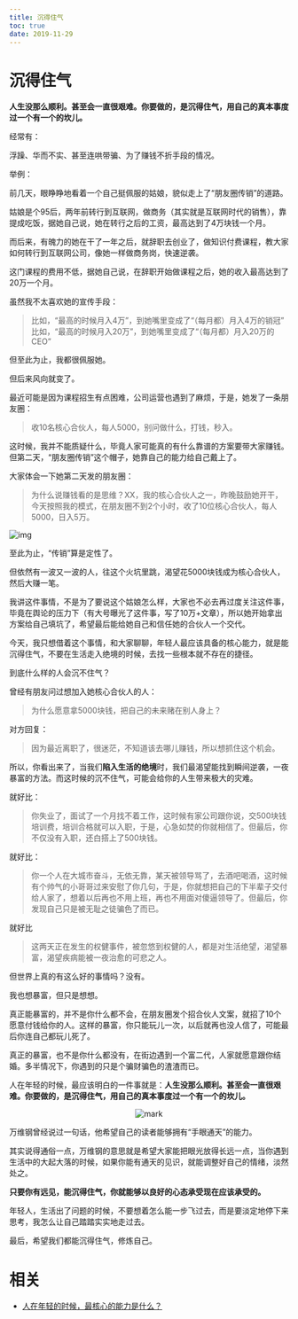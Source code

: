 ```yaml
---
title: 沉得住气
toc: true
date: 2019-11-29
---
```

# 沉得住气

**人生没那么顺利。甚至会一直很艰难。你要做的，是沉得住气，用自己的真本事度过一个有一个的坎儿。**

经常有：

浮躁、华而不实、甚至连哄带骗、为了赚钱不折手段的情况。

举例：

前几天，眼睁睁地看着一个自己挺佩服的姑娘，貌似走上了“朋友圈传销”的道路。

姑娘是个95后，两年前转行到互联网，做商务（其实就是互联网时代的销售），靠提成吃饭，据她自己说，她在转行之后的工资，最高达到了4万块钱一个月。

而后来，有魄力的她在干了一年之后，就辞职去创业了，做知识付费课程，教大家如何转行到互联网公司，像她一样做商务岗，快速逆袭。

这门课程的费用不低，据她自己说，在辞职开始做课程之后，她的收入最高达到了20万一个月。

虽然我不太喜欢她的宣传手段：

> 比如，“最高的时候月入4万”，到她嘴里变成了“（每月都）月入4万的销冠”
> 比如，“最高的时候月入20万”，到她嘴里变成了“（每月都）月入20万的CEO”

但至此为止，我都很佩服她。

但后来风向就变了。

最近可能是因为课程招生有点困难，公司运营也遇到了麻烦，于是，她发了一条朋友圈：

> 收10名核心合伙人，每人5000，别问做什么，打钱，秒入。

这时候，我并不能质疑什么，毕竟人家可能真的有什么靠谱的方案要带大家赚钱。但第二天，“朋友圈传销”这个帽子，她靠自己的能力给自己戴上了。

大家体会一下她第二天发的朋友圈：

> 为什么说赚钱看的是思维？XX，我的核心合伙人之一，昨晚鼓励她开干，今天按照我的模式，在朋友圈不到2个小时，收了10位核心合伙人，每人5000，日入5万。

![img](https://pic4.zhimg.com/80/v2-76850fff911a309ba05493e28dc6f4a2_hd.jpg)

至此为止，“传销”算是定性了。

但依然有一波又一波的人，往这个火坑里跳，渴望花5000块钱成为核心合伙人，然后大赚一笔。

我讲这件事情，不是为了要说这个姑娘怎么样，大家也不必去再过度关注这件事，毕竟在舆论的压力下（有大号曝光了这件事，写了10万+文章），所以她开始拿出方案给自己填坑了，希望最后能给她自己和信任她的合伙人一个交代。

今天，我只想借着这个事情，和大家聊聊，年轻人最应该具备的核心能力，就是能沉得住气，不要在生活走入绝境的时候，去找一些根本就不存在的捷径。

到底什么样的人会沉不住气？

曾经有朋友问过想加入她核心合伙人的人：

> 为什么愿意拿5000块钱，把自己的未来赌在别人身上？

对方回复：

> 因为最近离职了，很迷茫，不知道该去哪儿赚钱，所以想抓住这个机会。

所以，你看出来了，当我们**陷入生活的绝境**时，我们最渴望能找到瞬间逆袭，一夜暴富的方法。而这时候的沉不住气，可能会给你的人生带来极大的灾难。

就好比：

> 你失业了，面试了一个月找不着工作，这时候有家公司跟你说，交500块钱培训费，培训合格就可以入职，于是，心急如焚的你就相信了。但最后，你不仅没有入职，还白搭上了500块钱。

就好比：

> 你一个人在大城市奋斗，无依无靠，某天被领导骂了，去酒吧喝酒，这时候有个帅气的小哥哥过来安慰了你几句，于是，你就想把自己的下半辈子交付给人家了，想着以后再也不用上班，再也不用面对傻逼领导了。但最后，你发现自己只是被无耻之徒骗色了而已。

就好比

> 这两天正在发生的权健事件，被忽悠到权健的人，都是对生活绝望，渴望暴富，渴望疾病能被一夜治愈的可悲之人。

但世界上真的有这么好的事情吗？没有。

我也想暴富，但只是想想。

真正能暴富的，并不是你什么都不会，在朋友圈发个招合伙人文案，就招了10个愿意付钱给你的人。这样的暴富，你只能玩儿一次，以后就再也没人信了，可能最后你连自己都玩儿死了。

真正的暴富，也不是你什么都没有，在街边遇到一个富二代，人家就愿意跟你结婚。多半情况下，你遇到的只是个骗财骗色的渣渣而已。

人在年轻的时候，最应该明白的一件事就是：**人生没那么顺利。甚至会一直很艰难。你要做的，是沉得住气，用自己的真本事度过一个有一个的坎儿。**

<center>

![mark](http://images.iterate.site/blog/image/20191127/379XrdefQVe1.png?imageslim)

</center>

万维钢曾经说过一句话，他希望自己的读者能够拥有“手眼通天”的能力。

其实说得通俗一点，万维钢的意思就是希望大家能把眼光放得长远一点，当你遇到生活中的大起大落的时候，如果你能有通天的见识，就能调整好自己的情绪，淡然处之。

**只要你有远见，能沉得住气，你就能够以良好的心态承受现在应该承受的。**

年轻人，生活出了问题的时候，不要想着怎么能一步飞过去，而是要淡定地停下来思考，我怎么让自己踏踏实实地走过去。

最后，希望我们都能沉得住气，修炼自己。


# 相关

- [人在年轻的时候，最核心的能力是什么？](https://www.zhihu.com/question/303482683)
